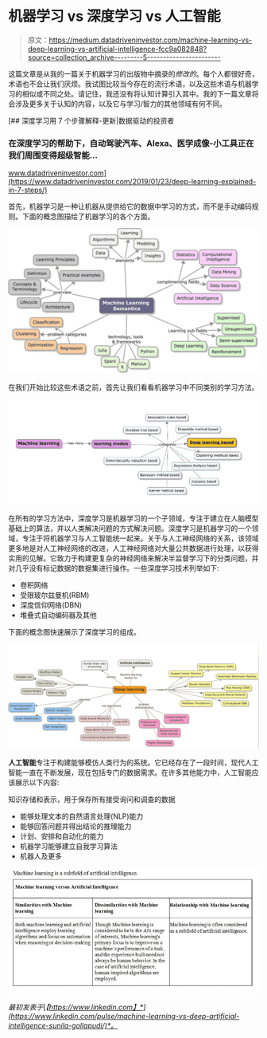 # 机器学习 vs 深度学习 vs 人工智能

> 原文：<https://medium.datadriveninvestor.com/machine-learning-vs-deep-learning-vs-artificial-intelligence-fcc9a082848?source=collection_archive---------5----------------------->

这篇文章是从我的一篇关于机器学习的出版物中摘录的*修改的*。每个人都很好奇，术语也不会让我们厌烦。我试图比较当今存在的流行术语，以及这些术语与机器学习的相似或不同之处。请记住，我还没有将认知计算引入其中。我的下一篇文章将会涉及更多关于认知的内容，以及它与学习/智力的其他领域有何不同。

[](https://www.datadriveninvestor.com/2019/01/23/deep-learning-explained-in-7-steps/) [## 深度学习用 7 个步骤解释-更新|数据驱动的投资者

### 在深度学习的帮助下，自动驾驶汽车、Alexa、医学成像-小工具正在我们周围变得超级智能…

www.datadriveninvestor.com](https://www.datadriveninvestor.com/2019/01/23/deep-learning-explained-in-7-steps/) 

首先，机器学习是一种让机器从提供给它的数据中学习的方式，而不是手动编码规则。下面的概念图描绘了机器学习的各个方面。

![](img/d2a709e282ebeef008e512426c9dcf37.png)

在我们开始比较这些术语之前，首先让我们看看机器学习中不同类别的学习方法。

![](img/4365538161dbc26083fb55fecf3cf016.png)

在所有的学习方法中，深度学习是机器学习的一个子领域，专注于建立在人脑模型基础上的算法，并以人类解决问题的方式解决问题。深度学习是机器学习的一个领域，专注于将机器学习与人工智能统一起来。关于与人工神经网络的关系，该领域更多地是对人工神经网络的改进，人工神经网络对大量公共数据进行处理，以获得实用的见解。它致力于构建更复杂的神经网络来解决半监督学习下的分类问题，并对几乎没有标记数据的数据集进行操作。一些深度学习技术列举如下:

*   卷积网络
*   受限玻尔兹曼机(RBM)
*   深度信仰网络(DBN)
*   堆叠式自动编码器及其他

下面的概念图快速展示了深度学习的组成。

![](img/498e88250736a83003b9b2e40cf62dda.png)

**人工智能**专注于构建能够模仿人类行为的系统。它已经存在了一段时间，现代人工智能一直在不断发展，现在包括专门的数据需求。在许多其他能力中，人工智能应该展示以下内容:

知识存储和表示，用于保存所有接受询问和调查的数据

*   能够处理文本的自然语言处理(NLP)能力
*   能够回答问题并得出结论的推理能力
*   计划、安排和自动化的能力
*   机器学习能够建立自我学习算法
*   机器人及更多

![](img/0372569d70de6c3023b7f2d3aaa4eebd.png)

*最初发表于*[*【https://www.linkedin.com】*](https://www.linkedin.com/pulse/machine-learning-vs-deep-artificial-intelligence-sunila-gollapudi/)*。*